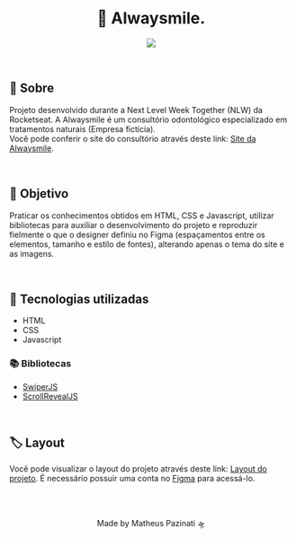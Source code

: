 <h1 align="center">🦷 Alwaysmile.</h1>
<p align=center>
  <img src="https://media.giphy.com/media/EjWJJGgAJNWePHejc7/giphy.gif">
</p>
<br>
<h2>💺 Sobre</h2>
<p>Projeto desenvolvido durante a Next Level Week Together (NLW) da Rocketseat. A Alwaysmile é um consultório odontológico especializado em tratamentos naturais (Empresa fictícia).<br>
Você pode conferir o site do consultório através deste link: <a href="https://matheus-pazinati.github.io/alwaysmile-dentist/">Site da Alwaysmile</a>.</p>
<br>
<h2>🎯 Objetivo </h2>
<p>Praticar os conhecimentos obtidos em HTML, CSS e Javascript, utilizar bibliotecas para auxiliar o desenvolvimento do projeto e reproduzir fielmente o que o designer definiu no Figma (espaçamentos entre os elementos, tamanho e estilo de fontes), alterando apenas o tema do site e as imagens.</p>
<br>
<h2>🚀 Tecnologias utilizadas</h2>
<ul>
  <li>HTML</li>
  <li>CSS</li>
  <li>Javascript</li>
</ul>
<h3>📚 Bibliotecas</h3>
<ul>
  <li><a href="https://swiperjs.com/">SwiperJS</a></li>
  <li><a href="https://scrollrevealjs.org/">ScrollRevealJS</a></li>
</ul>
<br>
<h2>🏷️ Layout</h2>
<p>Você pode visualizar o layout do projeto através deste link: <a href="https://www.figma.com/file/Gm9aeQag7Ho8jds3t9gqVj/Origin-Six-(Community)?node-id=0%3A1">Layout do projeto</a>. É necessário possuir uma conta no <a href="https://figma.com">Figma</a> para acessá-lo.</p>
<br>
<br>
<p align="center">Made by Matheus Pazinati 🛸</p>